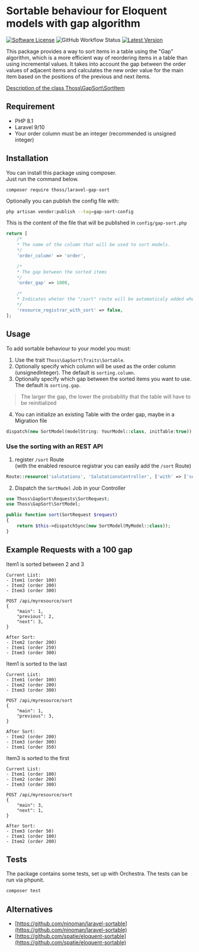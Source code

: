 # Sortable behaviour for Eloquent models with gap algorithm

[![Software License](https://img.shields.io/badge/license-MIT-brightgreen.svg?style=flat-square)](LICENSE)
![GitHub Workflow Status](https://img.shields.io/github/actions/workflow/status/thoss/laravel-gap-sort/run-tests.yml?branch=main&label=tests)
[![Latest Version](https://img.shields.io/github/v/release/thoss/laravel-gap-sort.svg?style=flat-square)](https://github.com/thoss/laravel-gap-sort/releases)

This package provides a way to sort items in a table using the "Gap" algorithm, which is a more efficient way of reordering items in a table than using incremental values. It takes into account the gap between the order values of adjacent items and calculates the new order value for the main item based on the positions of the previous and next items.

[Description of the class Thoss\GapSort\SortItem](SORTITEM_DESCRIPTION.md)

## Requirement

- PHP 8.1
- Laravel 9/10
- Your order column must be an integer (recommended is unsigned integer)

## Installation

You can install this package using composer.  
Just run the command below.

```
composer require thoss/laravel-gap-sort
```


Optionally you can publish the config file with:

```bash
php artisan vendor:publish --tag=gap-sort-config
```

This is the content of the file that will be published in `config/gap-sort.php`

```php
return [
    /*
    * The name of the column that will be used to sort models.
    */
    'order_column' => 'order',

    /*
    * The gap between the sorted items
    */
    'order_gap' => 1000,

    /*
    * Indicates wheter the "/sort" route will be automaticaly added when you use the route ::register method
    */
    'resource_registrar_with_sort' => false,
];

```


## Usage

To add sortable behaviour to your model you must:

1. Use the trait `Thoss\GapSort\Traits\Sortable`.
2. Optionally specify which column will be used as the order column (unsignedInteger). The default is `sorting.column`.
3. Optionally specify which gap between the sorted items you want to use. The default is `sorting.gap`.

> The larger the gap, the lower the probability that the table will have to be reinitialized

4. You can initialize an existing Table with the order gap, maybe in a Migration file

```php
dispatch(new SortModel(modelString: YourModel::class, initTable:true));
```

### Use the sorting with an REST API

1. register `/sort` Route  
(with the enabled resource registrar you can easily add the `/sort` Route)
```php
Route::resource('salutations', 'SalutationsController', ['with' => ['sort']]);
```
2. Dispatch  the `SortModel` Job in your Controller

```php
use Thoss\GapSort\Requests\SortRequest;
use Thoss\GapSort\SortModel;

public function sort(SortRequest $request)
{
    return $this->dispatchSync(new SortModel(MyModel::class));
}
```


## Example Requests with a 100 gap

Item1 is sorted between 2 and 3
```
Current List:
- Item1 (order 100)
- Item2 (order 200)
- Item3 (order 300)

POST /api/myresource/sort
{
    "main": 1,
    "previous": 2, 
    "next": 3,
}

After Sort:
- Item2 (order 200)
- Item1 (order 250)
- Item3 (order 300)
```


Item1 is sorted to the last
```
Current List:
- Item1 (order 100)
- Item2 (order 200)
- Item3 (order 300)

POST /api/myresource/sort
{
    "main": 1,
    "previous": 3, 
}

After Sort:
- Item2 (order 200)
- Item3 (order 300)
- Item1 (order 350)
```

Item3 is sorted to the first
```
Current List:
- Item1 (order 100)
- Item2 (order 200)
- Item3 (order 300)

POST /api/myresource/sort
{
    "main": 3,
    "next": 1, 
}

After Sort:
- Item3 (order 50)
- Item1 (order 100)
- Item2 (order 200)
```

## Tests

The package contains some tests, set up with Orchestra. The tests can be run via phpunit.

```bash
composer test
```

## Alternatives
- [https://github.com/ninoman/laravel-sortable](https://github.com/ninoman/laravel-sortable)
- [https://github.com/spatie/eloquent-sortable](https://github.com/spatie/eloquent-sortable)
